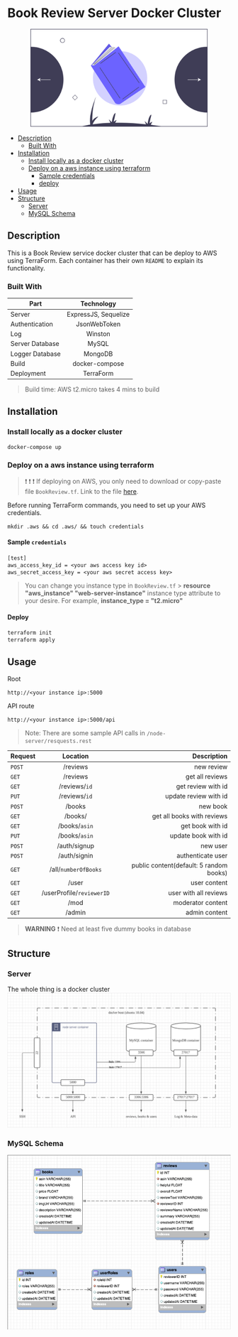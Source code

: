 # Book Review Server Docker Cluster

<!-- logo -->
<p align="center">
    <img
        alt="logo"
        src="./static/logo.svg"
        width="400"
    />
</p>

<!-- table of contents -->

-   [Description](#Description)
    -   [Built With](#Built-With)
-   [Installation](#Installation)
    -   [Install locally as a docker cluster](#Install-locally-as-a-docker-cluster)
    -   [Deploy on a aws instance using terraform](#Deploy-on-a-aws-instance-using-terraform)
        -   [Sample credentials](#Sample-credentials)
        -   [deploy](#Deploy)
-   [Usage](#usage)
-   [Structure](#Structure)
    -   [Server](#Server)
    -   [MySQL Schema](#MySQL-Schema)

## Description

This is a Book Review service docker cluster that can be deploy to AWS using
TerraForm. Each container has their own `README` to explain its functionality.

### Built With

| Part            |      Technology      |
| --------------- | :------------------: |
| Server          | ExpressJS, Sequelize |
| Authentication  |     JsonWebToken     |
| Log             |       Winston        |
| Server Database |        MySQL         |
| Logger Database |       MongoDB        |
| Build           |    docker-compose    |
| Deployment      |      TerraForm       |

> Build time: AWS t2.micro takes 4 mins to build

## Installation

### Install locally as a docker cluster

```shell
docker-compose up
```

### Deploy on a aws instance using terraform

> :exclamation: :exclamation: :exclamation: If deploying on AWS, you only need
> to download or copy-paste file `BookReview.tf`. Link to the file
> [here](https://github.com/AnAsianGangster/BookReview/blob/master/BookReview.tf).

Before running TerraForm commands, you need to set up your AWS credentials.

```shell
mkdir .aws && cd .aws/ && touch credentials
```

#### Sample `credentials`

```
[test]
aws_access_key_id = <your aws access key id>
aws_secret_access_key = <your aws secret access key>
```

> You can change you instance type in `BookReview.tf` > **resource "aws_instance" "web-server-instance"**
> instance type attribute to your desire. For example,
> **instance_type = "t2.micro"**

#### Deploy

```shell
terraform init
terraform apply
```

## Usage

Root

```
http://<your instance ip>:5000
```

API route

```
http://<your instance ip>:5000/api
```

> Note: There are some sample API calls in `/node-server/resquests.rest`

| Request |         Location          |                             Description |
| ------- | :-----------------------: | --------------------------------------: |
| `POST`  |         /reviews          |                              new review |
| `GET`   |         /reviews          |                         get all reviews |
| `GET`   |       /reviews/`id`       |                      get review with id |
| `PUT`   |       /reviews/`id`       |                   update review with id |
| `POST`  |          /books           |                                new book |
| `GET`   |          /books/          |              get all books with reviews |
| `GET`   |       /books/`asin`       |                        get book with id |
| `PUT`   |       /books/`asin`       |                     update book with id |
| `POST`  |       /auth/signup        |                                new user |
| `POST`  |       /auth/signin        |                       authenticate user |
| `GET`   |   /all/`numberOfBooks`    | public content(default: 5 random books) |
| `GET`   |           /user           |                            user content |
| `GET`   | /userProfile/`reviewerID` |                   user with all reviews |
| `GET`   |           /mod            |                       moderator content |
| `GET`   |          /admin           |                           admin content |

> **WARNING** :exclamation: Need at least five dummy books in database

## Structure

### Server

The whole thing is a docker cluster
![docker cluster structure](static/BookReviewAPIServer.png)

### MySQL Schema

![SQL DB schema](static/BookReviewSchema.png)
